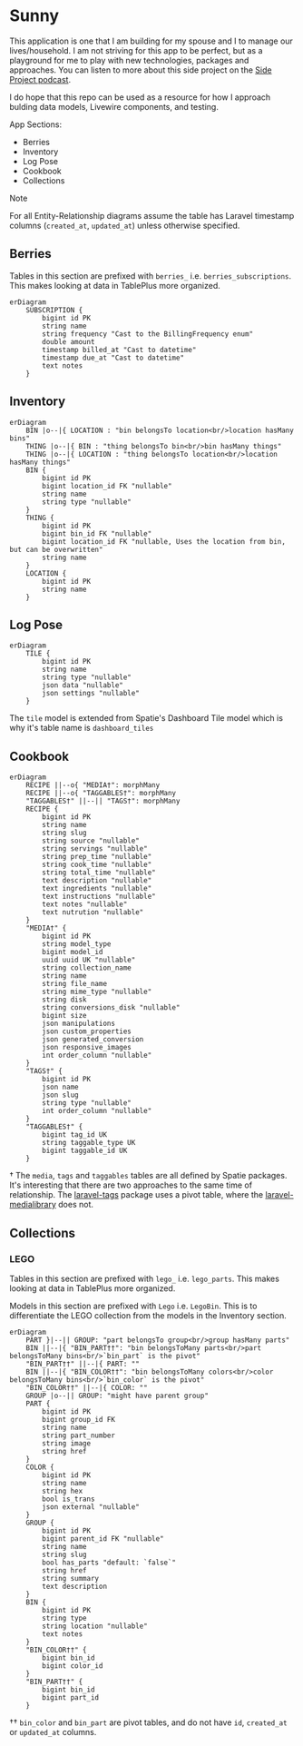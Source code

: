 # Sunny

This application is one that I am building for my spouse and I to manage our lives/household. I am not striving for this app to be perfect, but as a playground for me to play with new technologies, packages and approaches. You can listen to more about this side project on the [Side Project podcast](https://sideprojectpodcast.com/episodes/sunny-with-andy-newhouse).

I do hope that this repo can be used as a resource for how I approach bulding data models, Livewire components, and testing.

App Sections:
- Berries
- Inventory
- Log Pose
- Cookbook
- Collections

> [!NOTE]
> For all Entity-Relationship diagrams assume the table has Laravel timestamp columns (`created_at`, `updated_at`) unless otherwise specified.

## Berries

Tables in this section are prefixed with `berries_` i.e. `berries_subscriptions`. This makes looking at data in TablePlus more organized.

```mermaid
erDiagram
    SUBSCRIPTION {
        bigint id PK
        string name
        string frequency "Cast to the BillingFrequency enum"
        double amount
        timestamp billed_at "Cast to datetime"
        timestamp due_at "Cast to datetime"
        text notes
    }
```


## Inventory

```mermaid
erDiagram
    BIN |o--|{ LOCATION : "bin belongsTo location<br/>location hasMany bins"
    THING |o--|{ BIN : "thing belongsTo bin<br/>bin hasMany things"
    THING |o--|{ LOCATION : "thing belongsTo location<br/>location hasMany things"
    BIN {
        bigint id PK
        bigint location_id FK "nullable"
        string name
        string type "nullable"
    }
    THING {
        bigint id PK
        bigint bin_id FK "nullable"
        bigint location_id FK "nullable, Uses the location from bin, but can be overwritten"
        string name
    }
    LOCATION {
        bigint id PK
        string name
    }
```

## Log Pose

```mermaid
erDiagram
    TILE {
        bigint id PK
        string name
        string type "nullable"
        json data "nullable"
        json settings "nullable"
    }
```

The `tile` model is extended from Spatie's Dashboard Tile model which is why it's table name is `dashboard_tiles`

## Cookbook

```mermaid
erDiagram
    RECIPE ||--o{ "MEDIA†": morphMany
    RECIPE ||--o{ "TAGGABLES†": morphMany
    "TAGGABLES†" ||--|| "TAGS†": morphMany
    RECIPE {
        bigint id PK
        string name
        string slug
        string source "nullable"
        string servings "nullable"
        string prep_time "nullable"
        string cook_time "nullable"
        string total_time "nullable"
        text description "nullable"
        text ingredients "nullable"
        text instructions "nullable"
        text notes "nullable"
        text nutrution "nullable"
    }
    "MEDIA†" {
        bigint id PK
        string model_type
        bigint model_id
        uuid uuid UK "nullable"
        string collection_name
        string name
        string file_name
        string mime_type "nullable"
        string disk
        string conversions_disk "nullable"
        bigint size
        json manipulations
        json custom_properties
        json generated_conversion
        json responsive_images
        int order_column "nullable"
    }
    "TAGS†" {
        bigint id PK
        json name
        json slug
        string type "nullable"
        int order_column "nullable"
    }
    "TAGGABLES†" {
        bigint tag_id UK
        string taggable_type UK
        bigint taggable_id UK
    }
```

† The `media`, `tags` and `taggables` tables are all defined by Spatie packages. It's interesting that there are two approaches to the same time of relationship. The [laravel-tags](https://spatie.be/docs/laravel-tags/v4/introduction) package uses a pivot table, where the [laravel-medialibrary](https://spatie.be/docs/laravel-medialibrary/v11/introduction) does not.

## Collections

### LEGO

Tables in this section are prefixed with `lego_` i.e. `lego_parts`. This makes looking at data in TablePlus more organized.

Models in this section are prefixed with `Lego` i.e. `LegoBin`. This is to differentiate the LEGO collection from the models in the Inventory section.

```mermaid
erDiagram
    PART }|--|| GROUP: "part belongsTo group<br/>group hasMany parts"
    BIN ||--|{ "BIN_PART††": "bin belongsToMany parts<br/>part belongsToMany bins<br/>`bin_part` is the pivot"
    "BIN_PART††" ||--|{ PART: ""
    BIN ||--|{ "BIN_COLOR††": "bin belongsToMany colors<br/>color belongsToMany bins<br/>`bin_color` is the pivot"
    "BIN_COLOR††" ||--|{ COLOR: ""
    GROUP |o--|| GROUP: "might have parent group"
    PART {
        bigint id PK
        bigint group_id FK
        string name
        string part_number
        string image
        string href
    }
    COLOR {
        bigint id PK
        string name
        string hex
        bool is_trans
        json external "nullable"
    }
    GROUP {
        bigint id PK
        bigint parent_id FK "nullable"
        string name
        string slug
        bool has_parts "default: `false`"
        string href
        string summary
        text description
    }
    BIN {
        bigint id PK
        string type
        string location "nullable"
        text notes
    }
    "BIN_COLOR††" {
        bigint bin_id
        bigint color_id
    }
    "BIN_PART††" {
        bigint bin_id
        bigint part_id
    }
```

†† `bin_color` and `bin_part` are pivot tables, and do not have `id`, `created_at` or `updated_at` columns.
